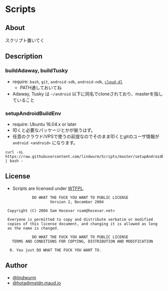# Scripts

## About

スクリプト置いてく

## Description

### buildAdaway, buildTusky

* require: `bash`, `git`, `android-sdk`, `android-ndk`, [`cloud-dl`](https://github.com/cghdev/cloud-dl)
    - PATH通しておいてね
* Adaway, Tusky は `~/android` 以下に同名でcloneされており、masterを指していること

### setupAndroidBuildEnv

* require: Ubuntu 16.04.x or later
* 叩くと必要なパッケージとかが揃うはず。
* 任意のクラウド/VPSで使うの前提なのでそのまま叩くとgitのユーザ情報が `android <android>` になります。

```
curl -sL https://raw.githubusercontent.com/lindwurm/Scripts/master/setupAndroidBuildEnv.sh | bash -
```

## License

- Scripts are licensed under [WTFPL](http://www.wtfpl.net/).

```
            DO WHAT THE FUCK YOU WANT TO PUBLIC LICENSE
                    Version 2, December 2004

 Copyright (C) 2004 Sam Hocevar <sam@hocevar.net>

 Everyone is permitted to copy and distribute verbatim or modified
 copies of this license document, and changing it is allowed as long
 as the name is changed.

            DO WHAT THE FUCK YOU WANT TO PUBLIC LICENSE
   TERMS AND CONDITIONS FOR COPYING, DISTRIBUTION AND MODIFICATION

  0. You just DO WHAT THE FUCK YOU WANT TO.
```

## Author

- [@lindwurm](https://github.com/lindwurm)
- [@hota@mstdn.maud.io](https://mstdn.maud.io/@hota)
